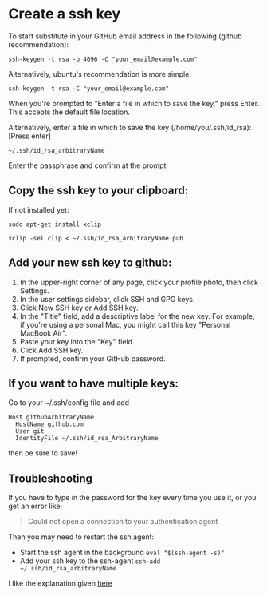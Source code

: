 # Create a ssh key

To start substitute in your GitHub email address in the following (github recommendation):
```
ssh-keygen -t rsa -b 4096 -C "your_email@example.com"
```

Alternatively, ubuntu's recommendation is more simple:

```
ssh-keygen -t rsa -C "your_email@example.com"
```

When you're prompted to "Enter a file in which to save the key," press Enter. This accepts the default file location.

Alternatively, enter a file in which to save the key (/home/you/.ssh/id_rsa): \[Press enter\]

```
~/.ssh/id_rsa_arbitraryName
```

Enter the passphrase and confirm at the prompt

## Copy the ssh key to your clipboard:

If not installed yet:

```
sudo apt-get install xclip

xclip -sel clip < ~/.ssh/id_rsa_arbitraryName.pub
```

## Add your new ssh key to github:
1. In the upper-right corner of any page, click your profile photo, then click Settings.
2. In the user settings sidebar, click SSH and GPG keys.
3. Click New SSH key or Add SSH key.
4. In the "Title" field, add a descriptive label for the new key. For example, if you're using a personal Mac, you might call this key "Personal MacBook Air".
5. Paste your key into the "Key" field.
6. Click Add SSH key.
7. If prompted, confirm your GitHub password.

## If you want to have multiple keys:

Go to your ~/.ssh/config file and add
```
Host githubArbitraryName
  HostName github.com
  User git
  IdentityFile ~/.ssh/id_rsa_ArbitraryName
```

then be sure to save!

## Troubleshooting

If you have to type in the password for the key every time you use it, or you get an error like:

> Could not open a connection to your authentication agent

Then you may need to restart the ssh agent:
 
- Start the ssh agent in the background ```eval "$(ssh-agent -s)"```
- Add your ssh key to the ssh-agent ```ssh-add ~/.ssh/id_rsa_arbitraryName```

I like the explanation given [here](http://blog.joncairns.com/2013/12/understanding-ssh-agent-and-ssh-add/)

